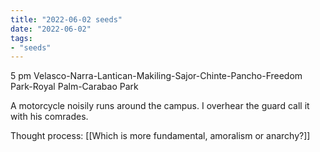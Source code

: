 ```yaml
---
title: "2022-06-02 seeds"
date: "2022-06-02"
tags:
- "seeds"
---
```


5 pm
Velasco-Narra-Lantican-Makiling-Sajor-Chinte-Pancho-Freedom Park-Royal Palm-Carabao Park

A motorcycle noisily runs around the campus. I overhear the guard call it with his comrades.

Thought process: [[Which is more fundamental, amoralism or anarchy?]]